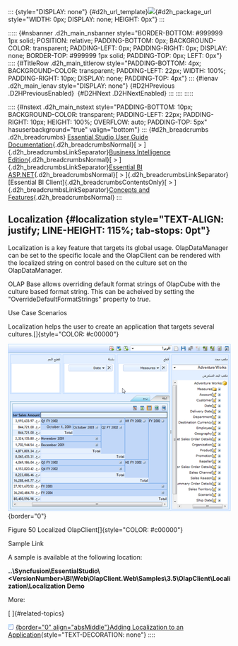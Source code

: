 ::: {style="DISPLAY: none"}
[](ms-xhelp:///?Id=d2h_url_template){#d2h_url_template}![](!package_url!){#d2h_package_url style="WIDTH: 0px; DISPLAY: none; HEIGHT: 0px"}
:::

::::: {#nsbanner .d2h_main_nsbanner style="BORDER-BOTTOM: #999999 1px solid; POSITION: relative; PADDING-BOTTOM: 0px; BACKGROUND-COLOR: transparent; PADDING-LEFT: 0px; PADDING-RIGHT: 0px; DISPLAY: none; BORDER-TOP: #999999 1px solid; PADDING-TOP: 0px; LEFT: 0px"}
:::: {#TitleRow .d2h_main_titlerow style="PADDING-BOTTOM: 4px; BACKGROUND-COLOR: transparent; PADDING-LEFT: 22px; WIDTH: 100%; PADDING-RIGHT: 10px; DISPLAY: none; PADDING-TOP: 4px"}
::: {#ienav .d2h_main_ienav style="DISPLAY: none"}
[](ms-xhelp:///?Id=f689ed94-0b37-44fa-9462-c7b28314f183){#D2HPrevious .D2HPreviousEnabled}  [](ms-xhelp:///?Id=762b49f9-2f2e-496a-9e3f-b267a477b45e){#D2HNext .D2HNextEnabled}
:::
::::
:::::

:::: {#nstext .d2h_main_nstext style="PADDING-BOTTOM: 10px; BACKGROUND-COLOR: transparent; PADDING-LEFT: 22px; PADDING-RIGHT: 10px; HEIGHT: 100%; OVERFLOW: auto; PADDING-TOP: 5px" hasuserbackground="true" valign="bottom"}
::: {#d2h_breadcrumbs .d2h_breadcrumbs}
[Essential Studio User Guide Documentation](ms-xhelp:///?Id=12457748-09e3-4d74-a240-8e049cedf030){.d2h_breadcrumbsNormal}[ \> ]{.d2h_breadcrumbsLinkSeparator}[Business Intelligence Edition](ms-xhelp:///?Id=fdf33dd8-62b2-47b9-ad7b-fc50e590bca5){.d2h_breadcrumbsNormal}[ \> ]{.d2h_breadcrumbsLinkSeparator}[Essential BI ASP.NET](ms-xhelp:///?Id=99c6694e-59c3-4c59-abb5-ce9ce9a948bc){.d2h_breadcrumbsNormal}[ \> ]{.d2h_breadcrumbsLinkSeparator}[Essential BI Client]{.d2h_breadcrumbsContentsOnly}[ \> ]{.d2h_breadcrumbsLinkSeparator}[Concepts and Features](ms-xhelp:///?Id=01073408-6fb5-4943-a653-da9fd3358a53){.d2h_breadcrumbsNormal}
:::

## Localization {#localization style="TEXT-ALIGN: justify; LINE-HEIGHT: 115%; tab-stops: 0pt"}

Localization is a key feature that targets its global usage. OlapDataManager can be set to the specific locale and the OlapClient can be rendered with the localized string on control based on the culture set on the OlapDataManager.

OLAP Base allows overriding default format strings of OlapCube with the culture based format string. This can be acheived by setting the "OverrideDefaultFormatStrings" property to *true*.

Use Case Scenarios

Localization helps the user to create an application that targets several cultures.[]{style="COLOR: #c00000"}

![Description: C:\\Users\\Bharath M\\Desktop\\localization.png](ImagesExt/image45_65.png){border="0"}

Figure 50 Localized OlapClient[]{style="COLOR: #c00000"}

Sample Link

A sample is available at the following location:

**..\\Syncfusion\\EssentialStudio\\\<VersionNumber\>\\BI\\Web\\OlapClient.Web\\Samples\\3.5\\OlapClient\\Localization\\Localization Demo**

More:

[ ]{#related-topics}

[![](button.gif){border="0" align="absMiddle"}Adding Localization to an Application](ms-xhelp:///?Id=762b49f9-2f2e-496a-9e3f-b267a477b45e){style="TEXT-DECORATION: none"}
::::
